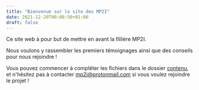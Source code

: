 ```yaml
---
title: "Bienvenue sur le site des MP2I"
date: 2021-12-20T00:08:50+01:00
draft: false
---
```


Ce site web à pour but de mettre en avant la fillière MP2I.

Nous voulons y rassembler les premiers témoignages ainsi que des conseils pour nous rejoindre !

Vous pouvez commencer à compléter les fichiers dans le dossier [contenu](https://github.com/mp2i-france/mp2i-france-website/tree/develop/contenu), et n'hésitez pas à contacter [mp2i@protonmail.com](mailto:mp2i@protonmail.com) si vous voulez rejoindre le projet !
